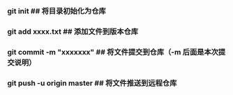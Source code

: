 ### git init  ## 将目录初始化为仓库 <br>
### git add xxxx.txt ## 添加文件到版本仓库<br>
### git commit -m "xxxxxxx"   ## 将文件提交到仓库（-m 后面是本次提交说明）<br>
### git push -u origin master  ## 将文件推送到远程仓库
